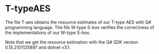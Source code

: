 # T-typeAES
The file T-aes obtains the resource estimates of our T-type AES with Q# programming language. The file W-type S-box verifies the correctness of the implementations of our W-type S-box.


Note that we get the resource estimation with the Q# SDK version 0.15.2101125897 and  dotnet v3.1.
